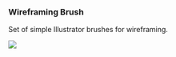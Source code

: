 ### Wireframing Brush
Set of simple Illustrator brushes for wireframing.

![](https://raw.githubusercontent.com/mariuszostrowski/wireframingbrush/master/preview.png)
